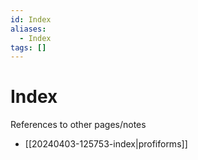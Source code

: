 ```yaml
---
id: Index
aliases:
  - Index
tags: []
---
```


# Index

References to other pages/notes

* [[20240403-125753-index|profiforms]]
